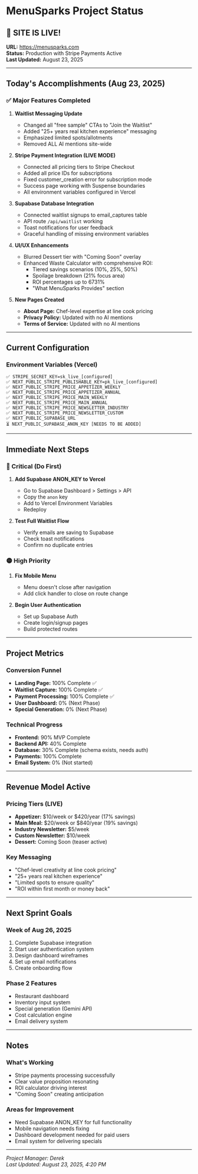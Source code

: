 # MenuSparks Project Status

## 🚀 SITE IS LIVE!
**URL:** https://menusparks.com  
**Status:** Production with Stripe Payments Active  
**Last Updated:** August 23, 2025

---

## Today's Accomplishments (Aug 23, 2025)

### ✅ Major Features Completed

1. **Waitlist Messaging Update**
   - Changed all "free sample" CTAs to "Join the Waitlist"
   - Added "25+ years real kitchen experience" messaging
   - Emphasized limited spots/allotments
   - Removed ALL AI mentions site-wide

2. **Stripe Payment Integration (LIVE MODE)**
   - Connected all pricing tiers to Stripe Checkout
   - Added all price IDs for subscriptions
   - Fixed customer_creation error for subscription mode
   - Success page working with Suspense boundaries
   - All environment variables configured in Vercel

3. **Supabase Database Integration**
   - Connected waitlist signups to email_captures table
   - API route `/api/waitlist` working
   - Toast notifications for user feedback
   - Graceful handling of missing environment variables

4. **UI/UX Enhancements**
   - Blurred Dessert tier with "Coming Soon" overlay
   - Enhanced Waste Calculator with comprehensive ROI:
     - Tiered savings scenarios (10%, 25%, 50%)
     - Spoilage breakdown (21% focus area)
     - ROI percentages up to 6731%
     - "What MenuSparks Provides" section

5. **New Pages Created**
   - **About Page:** Chef-level expertise at line cook pricing
   - **Privacy Policy:** Updated with no AI mentions
   - **Terms of Service:** Updated with no AI mentions

---

## Current Configuration

### Environment Variables (Vercel)
```
✅ STRIPE_SECRET_KEY=sk_live_[configured]
✅ NEXT_PUBLIC_STRIPE_PUBLISHABLE_KEY=pk_live_[configured]
✅ NEXT_PUBLIC_STRIPE_PRICE_APPETIZER_WEEKLY
✅ NEXT_PUBLIC_STRIPE_PRICE_APPETIZER_ANNUAL
✅ NEXT_PUBLIC_STRIPE_PRICE_MAIN_WEEKLY
✅ NEXT_PUBLIC_STRIPE_PRICE_MAIN_ANNUAL
✅ NEXT_PUBLIC_STRIPE_PRICE_NEWSLETTER_INDUSTRY
✅ NEXT_PUBLIC_STRIPE_PRICE_NEWSLETTER_CUSTOM
✅ NEXT_PUBLIC_SUPABASE_URL
⏳ NEXT_PUBLIC_SUPABASE_ANON_KEY [NEEDS TO BE ADDED]
```

---

## Immediate Next Steps

### 🔴 Critical (Do First)
1. **Add Supabase ANON_KEY to Vercel**
   - Go to Supabase Dashboard > Settings > API
   - Copy the `anon` key
   - Add to Vercel Environment Variables
   - Redeploy

2. **Test Full Waitlist Flow**
   - Verify emails are saving to Supabase
   - Check toast notifications
   - Confirm no duplicate entries

### 🟡 High Priority
1. **Fix Mobile Menu**
   - Menu doesn't close after navigation
   - Add click handler to close on route change

2. **Begin User Authentication**
   - Set up Supabase Auth
   - Create login/signup pages
   - Build protected routes

---

## Project Metrics

### Conversion Funnel
- **Landing Page:** 100% Complete ✅
- **Waitlist Capture:** 100% Complete ✅
- **Payment Processing:** 100% Complete ✅
- **User Dashboard:** 0% (Next Phase)
- **Special Generation:** 0% (Next Phase)

### Technical Progress
- **Frontend:** 90% MVP Complete
- **Backend API:** 40% Complete
- **Database:** 30% Complete (schema exists, needs auth)
- **Payments:** 100% Complete
- **Email System:** 0% (Not started)

---

## Revenue Model Active

### Pricing Tiers (LIVE)
- **Appetizer:** $10/week or $420/year (17% savings)
- **Main Meal:** $20/week or $840/year (19% savings)
- **Industry Newsletter:** $5/week
- **Custom Newsletter:** $10/week
- **Dessert:** Coming Soon (teaser active)

### Key Messaging
- "Chef-level creativity at line cook pricing"
- "25+ years real kitchen experience"
- "Limited spots to ensure quality"
- "ROI within first month or money back"

---

## Next Sprint Goals

### Week of Aug 26, 2025
1. Complete Supabase integration
2. Start user authentication system
3. Design dashboard wireframes
4. Set up email notifications
5. Create onboarding flow

### Phase 2 Features
- Restaurant dashboard
- Inventory input system
- Special generation (Gemini API)
- Cost calculation engine
- Email delivery system

---

## Notes

### What's Working
- Stripe payments processing successfully
- Clear value proposition resonating
- ROI calculator driving interest
- "Coming Soon" creating anticipation

### Areas for Improvement
- Need Supabase ANON_KEY for full functionality
- Mobile navigation needs fixing
- Dashboard development needed for paid users
- Email system for delivering specials

---

*Project Manager: Derek*  
*Last Updated: August 23, 2025, 4:20 PM*